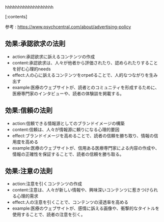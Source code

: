 

hhhhhhhhhhhhhhhhhhh
    
[:contents]

参考 : https://www.psychcentral.com/about/advertising-policy

## 効果:承認欲求の法則
- action:承認欲求に訴えるコンテンツの作成
- content:承認欲求は、人々が他者から評価されたり、認められたりすることを好む心理的needs
- effect:人の心に訴えるコンテンツをотребることで、人的なつながりを生み出す
- example:医療のウェブサイトが、読者とのコミュニティを形成するために、医療専門家のインタビューや、読者の体験談を掲載する。

## 効果:信頼の法則
- action:信頼できる情報源としてのブランドイメージの構築
- content:信頼は、人々が情報源に頼りになる心理的要因
- effect:ブランドイメージを高めることで、読者の信頼を勝ち取り、情報の信用度を高める
- example:医療のウェブサイトが、信用ある医療専門家による内容の作成や、情報の正確性を保証することで、読者の信頼を勝ち取る。

## 効果:注意の法則
- action:注意を引くコンテンツの作成
- content:注意は、人々が新しい情報や、興味深いコンテンツに惹きつけられる心理的需求
- effect:人の注意を引くことで、コンテンツの浸透率を高める
- example:医療のウェブサイトが、感情に訴える画像や、衝撃的なタイトルを使用することで、読者の注意を引く。

    